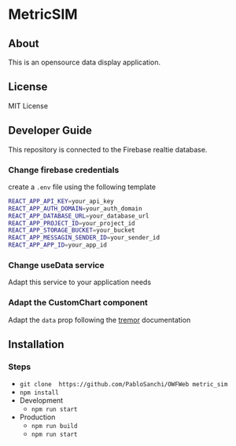 # MetricSIM
## About
This is an opensource data display application.

## License
MIT License

## Developer Guide
This repository is connected to the Firebase realtie database.
### Change firebase credentials
create a `.env` file using the following template
```sh
REACT_APP_API_KEY=your_api_key
REACT_APP_AUTH_DOMAIN=your_auth_domain
REACT_APP_DATABASE_URL=your_database_url
REACT_APP_PROJECT_ID=your_project_id
REACT_APP_STORAGE_BUCKET=your_bucket
REACT_APP_MESSAGIN_SENDER_ID=your_sender_id
REACT_APP_APP_ID=your_app_id
```
### Change useData service

Adapt this service to your application needs

### Adapt the CustomChart component

Adapt the `data` prop following the [tremor](https://www.tremor.so/) documentation

## Installation
### Steps
- `git clone  https://github.com/PabloSanchi/OWFWeb metric_sim`
- `npm install`
- Development
  - `npm run start`
- Production
  - `npm run build`
  - `npm run start`